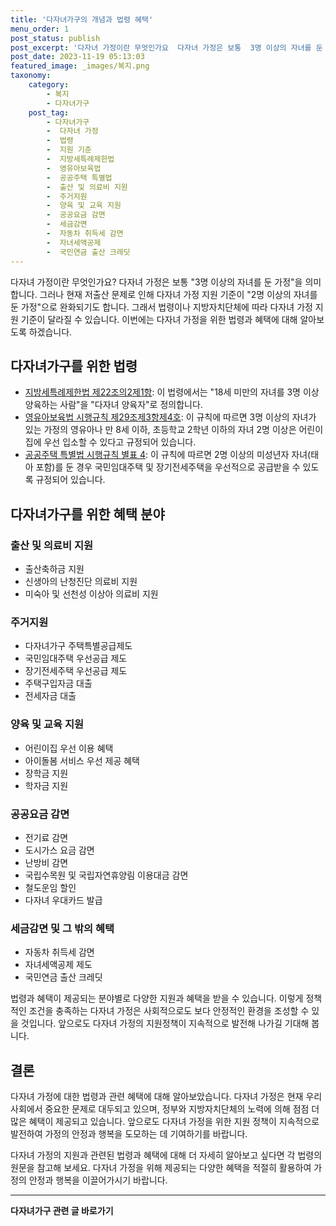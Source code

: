 ```yaml
---
title: '다자녀가구의 개념과 법령 혜택'
menu_order: 1
post_status: publish
post_excerpt: '다자녀 가정이란 무엇인가요  다자녀 가정은 보통  3명 이상의 자녀를 둔 가정 을 의미합니다. 그러나 현재 저출산 문제로 인해 다자녀 가정 지원 기준이  2명 이상의 자녀를 둔 가정 으로 완화되기도 합니다. 그래서 법령이나 지방자치단체에 따라 다자녀 가정 지원 기준이 달라질 수 있습니다. 이번에는 다자녀 가정을 위한 법령과 혜택에 대해 알아보도록 하겠습니다.'
post_date: 2023-11-19 05:13:03
featured_image: _images/복지.png
taxonomy:
    category:
        - 복지
        - 다자녀가구
    post_tag:
        - 다자녀가구
        -  다자녀 가정
        -  법령
        -  지원 기준
        -  지방세특례제한법
        -  영유아보육법
        -  공공주택 특별법
        -  출산 및 의료비 지원
        -  주거지원
        -  양육 및 교육 지원
        -  공공요금 감면
        -  세금감면
        -  자동차 취득세 감면
        -  자녀세액공제
        -  국민연금 출산 크레딧
---
```



다자녀 가정이란 무엇인가요? 다자녀 가정은 보통 "3명 이상의 자녀를 둔 가정"을 의미합니다. 그러나 현재 저출산 문제로 인해 다자녀 가정 지원 기준이 "2명 이상의 자녀를 둔 가정"으로 완화되기도 합니다. 그래서 법령이나 지방자치단체에 따라 다자녀 가정 지원 기준이 달라질 수 있습니다. 이번에는 다자녀 가정을 위한 법령과 혜택에 대해 알아보도록 하겠습니다.

## 다자녀가구를 위한 법령

- [지방세특례제한법 제22조의2제1항](http://www.law.go.kr/LSW/admRulLsInfoP.do?admRulSeq=2100000090107): 이 법령에서는 "18세 미만의 자녀를 3명 이상 양육하는 사람"을 "다자녀 양육자"로 정의합니다.
- [영유아보육법 시행규칙 제29조제3항제4호](http://www.law.go.kr/LSW/admRulLsInfoP.do?admRulSeq=2100000001608): 이 규칙에 따르면 3명 이상의 자녀가 있는 가정의 영유아나 만 8세 이하, 초등학교 2학년 이하의 자녀 2명 이상은 어린이집에 우선 입소할 수 있다고 규정되어 있습니다.
- [공공주택 특별법 시행규칙 별표 4](http://www.law.go.kr/LSW/admRulLsInfoP.do?admRulSeq=2100000017278): 이 규칙에 따르면 2명 이상의 미성년자 자녀(태아 포함)를 둔 경우 국민임대주택 및 장기전세주택을 우선적으로 공급받을 수 있도록 규정되어 있습니다.

## 다자녀가구를 위한 혜택 분야

### 출산 및 의료비 지원

- 출산축하금 지원
- 신생아의 난청진단 의료비 지원
- 미숙아 및 선천성 이상아 의료비 지원

### 주거지원

- 다자녀가구 주택특별공급제도
- 국민임대주택 우선공급 제도
- 장기전세주택 우선공급 제도
- 주택구입자금 대출
- 전세자금 대출

### 양육 및 교육 지원

- 어린이집 우선 이용 혜택
- 아이돌봄 서비스 우선 제공 혜택
- 장학금 지원
- 학자금 지원

### 공공요금 감면

- 전기료 감면
- 도시가스 요금 감면
- 난방비 감면
- 국립수목원 및 국립자연휴양림 이용대금 감면
- 철도운임 할인
- 다자녀 우대카드 발급

### 세금감면 및 그 밖의 혜택

- 자동차 취득세 감면
- 자녀세액공제 제도
- 국민연금 출산 크레딧

법령과 혜택이 제공되는 분야별로 다양한 지원과 혜택을 받을 수 있습니다. 이렇게 정책적인 조건을 충족하는 다자녀 가정은 사회적으로도 보다 안정적인 환경을 조성할 수 있을 것입니다. 앞으로도 다자녀 가정의 지원정책이 지속적으로 발전해 나가길 기대해 봅니다.

## 결론

다자녀 가정에 대한 법령과 관련 혜택에 대해 알아보았습니다. 다자녀 가정은 현재 우리 사회에서 중요한 문제로 대두되고 있으며, 정부와 지방자치단체의 노력에 의해 점점 더 많은 혜택이 제공되고 있습니다. 앞으로도 다자녀 가정을 위한 지원 정책이 지속적으로 발전하여 가정의 안정과 행복을 도모하는 데 기여하기를 바랍니다. 

다자녀 가정의 지원과 관련된 법령과 혜택에 대해 더 자세히 알아보고 싶다면 각 법령의 원문을 참고해 보세요. 다자녀 가정을 위해 제공되는 다양한 혜택을 적절히 활용하여 가정의 안정과 행복을 이끌어가시기 바랍니다.
<!-- wp:separator -->
<hr class="wp-block-separator has-alpha-channel-opacity"/>
<!-- /wp:separator -->

<!-- wp:group {"backgroundColor":"base","layout":{"type":"constrained"}} -->
<div class="wp-block-group has-base-background-color has-background"><!-- wp:paragraph {"align":"center","fontSize":"medium"} -->
<p class="has-text-align-center has-large-font-size"><strong>다자녀가구 관련 글 바로가기</strong></p>
<!-- /wp:paragraph -->


<!-- wp:latest-posts
{"categories":[{"id":22700,"count":19,"description":"","link":"https://uknowlaw.com/category/%eb%8b%a4%ec%9e%90%eb%85%80%ea%b0%80%ea%b5%ac/","name":"다자녀가구","slug":"다자녀가구","taxonomy":"category","parent":0,"meta":[],"_links":{"self":[{"href":"https://uknowlaw.com/wp-json/wp/v2/categories/22700"}],"collection":[{"href":"https://uknowlaw.com/wp-json/wp/v2/categories"}],"about":[{"href":"https://uknowlaw.com/wp-json/wp/v2/taxonomies/category"}],"wp:post_type":[{"href":"https://uknowlaw.com/wp-json/wp/v2/posts?categories=22700"}],"curies":[{"name":"wp","href":"https://api.w.org/{rel}","templated":true}]}}],"postsToShow":100,"excerptLength":28,"postLayout":"grid","columns":2,"featuredImageAlign":"left","featuredImageSizeSlug":"large","fontSize":"small"} /--></div>
<!-- /wp:group -->